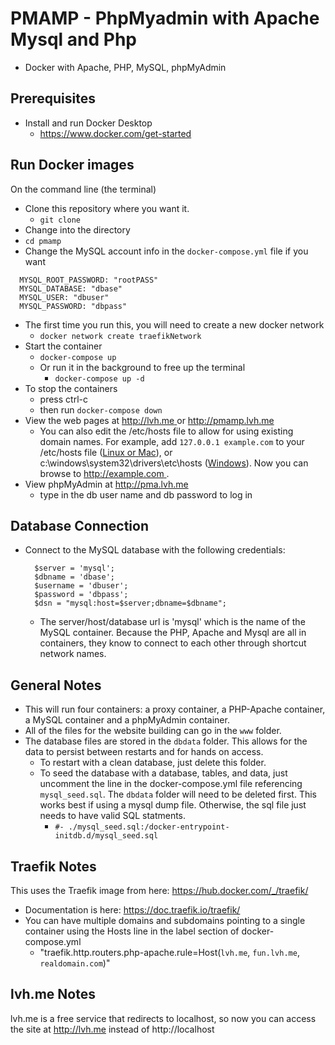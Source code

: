 # PMAMP - PhpMyadmin with Apache Mysql and Php
- Docker with Apache, PHP, MySQL, phpMyAdmin

## Prerequisites
- Install and run Docker Desktop
  - [https://www.docker.com/get-started ](https://www.docker.com/get-started)

## Run Docker images
On the command line (the terminal)
- Clone this repository where you want it.
  - `git clone `
- Change into the directory
- `cd pmamp`
- Change the MySQL account info in the `docker-compose.yml` file if you want
 
```
  MYSQL_ROOT_PASSWORD: "rootPASS"
  MYSQL_DATABASE: "dbase"
  MYSQL_USER: "dbuser"
  MYSQL_PASSWORD: "dbpass"
```

- The first time you run this, you will need to create a new docker network
  - `docker network create traefikNetwork`
- Start the container
  - `docker-compose up`
  - Or run it in the background to free up the terminal
    - `docker-compose up -d`
- To stop the containers
  - press ctrl-c
  - then run `docker-compose down`
- View the web pages at [http://lvh.me ](http://lvh.me) or
  [http://pmamp.lvh.me ](http://pmamp.lvh.me)
  - You can also edit the /etc/hosts file to allow for using existing domain
    names. For example, add `127.0.0.1 example.com` to your /etc/hosts file
    ([Linux or Mac](https://www.makeuseof.com/tag/modify-manage-hosts-file-linux/)), or c:\windows\system32\drivers\etc\hosts ([Windows](https://www.howtogeek.com/howto/27350/beginner-geek-how-to-edit-your-hosts-file/)). Now you can browse to [http://example.com ](http://example.com).
- View phpMyAdmin at [http://pma.lvh.me ](http://pma.lvh.me)
  - type in the db user name and db password to log in

## Database Connection
- Connect to the MySQL database with the following credentials:

  ```
    $server = 'mysql';
    $dbname = 'dbase';
    $username = 'dbuser';
    $password = 'dbpass';
    $dsn = "mysql:host=$server;dbname=$dbname";

  ```
  - The server/host/database url is 'mysql' which is the name of the MySQL container. Because the PHP, Apache and Mysql are all in containers, they know to connect to each other through shortcut network names.

## General Notes 
- This will run four containers: a proxy container, a PHP-Apache container, a MySQL container and
a phpMyAdmin container.
- All of the files for the website building can go in the `www` folder.
- The database files are stored in the `dbdata` folder. This allows for the
  data to persist between restarts and for hands on access.
  - To restart with a clean database, just delete this folder.
  - To seed the database with a database, tables, and data, just uncomment the
    line in the docker-compose.yml file referencing `mysql_seed.sql`. The `dbdata`
    folder will need to be deleted first. This works best if using a mysql dump
    file. Otherwise, the sql file just needs to have valid SQL statments.
    - `#- ./mysql_seed.sql:/docker-entrypoint-initdb.d/mysql_seed.sql`


## Traefik Notes
This uses the Traefik image from here: https://hub.docker.com/_/traefik/
- Documentation is here: https://doc.traefik.io/traefik/
- You can have multiple domains and subdomains pointing to a single container
using the Hosts line in the label section of docker-compose.yml
    - "traefik.http.routers.php-apache.rule=Host(`lvh.me`, `fun.lvh.me`, `realdomain.com`)"

## lvh.me Notes
lvh.me is a free service that redirects to localhost, so now you can access the
site at http://lvh.me instead of http://localhost

